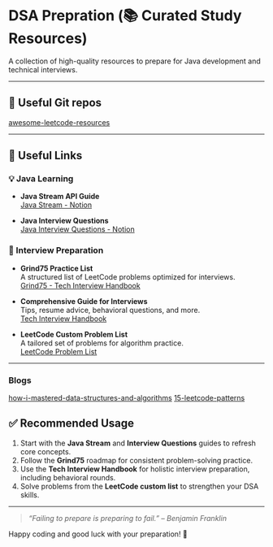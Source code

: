 # DSA Prepration (📚 Curated Study Resources)

A collection of high-quality resources to prepare for Java development and technical interviews.

---
## 🔗 Useful Git repos
[awesome-leetcode-resources](https://github.com/ashishps1/awesome-leetcode-resources?tab=readme-ov-file)

---

## 🔗 Useful Links

### 💡 Java Learning
- **Java Stream API Guide**  
  [Java Stream - Notion](https://www.notion.so/Java-Stream-1e121814cc30803595fbc62dd0d763d5?source=copy_link)

- **Java Interview Questions**  
  [Java Interview Questions - Notion](https://www.notion.so/Java-Interview-Questions-1da21814cc30808c8b04cbe5cd71a306?source=copy_link)

### 🧠 Interview Preparation
- **Grind75 Practice List**  
  A structured list of LeetCode problems optimized for interviews.  
  [Grind75 - Tech Interview Handbook](https://www.techinterviewhandbook.org/grind75/)

- **Comprehensive Guide for Interviews**  
  Tips, resume advice, behavioral questions, and more.  
  [Tech Interview Handbook](https://www.techinterviewhandbook.org/)

- **LeetCode Custom Problem List**  
  A tailored set of problems for algorithm practice.  
  [LeetCode Problem List](https://leetcode.com/problem-list/oizxjoit/)

---
 ### Blogs

  [how-i-mastered-data-structures-and-algorithms](https://blog.algomaster.io/p/how-i-mastered-data-structures-and-algorithms)
  [15-leetcode-patterns](https://blog.algomaster.io/p/15-leetcode-patterns)
  
## ✅ Recommended Usage

1. Start with the **Java Stream** and **Interview Questions** guides to refresh core concepts.
2. Follow the **Grind75** roadmap for consistent problem-solving practice.
3. Use the **Tech Interview Handbook** for holistic interview preparation, including behavioral rounds.
4. Solve problems from the **LeetCode custom list** to strengthen your DSA skills.

---

> _“Failing to prepare is preparing to fail.” – Benjamin Franklin_

Happy coding and good luck with your preparation! 💪



